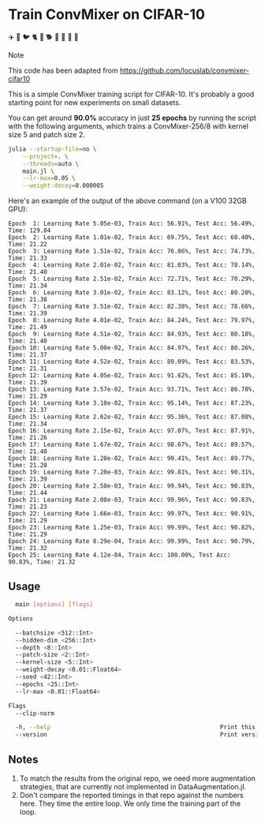 # Train ConvMixer on CIFAR-10

 ✈️ 🚗 🐦 🐈 🦌 🐕 🐸 🐎 🚢 🚚

> [!NOTE]
> This code has been adapted from https://github.com/locuslab/convmixer-cifar10

This is a simple ConvMixer training script for CIFAR-10. It's probably a good starting point
for new experiments on small datasets.

You can get around **90.0%** accuracy in just **25 epochs** by running the script with the
following arguments, which trains a ConvMixer-256/8 with kernel size 5 and patch size 2.

```bash
julia --startup-file=no \
    --project=. \
    --threads=auto \
    main.jl \
    --lr-max=0.05 \
    --weight-decay=0.000005
```

Here's an example of the output of the above command (on a V100 32GB GPU):

```
Epoch  1: Learning Rate 5.05e-03, Train Acc: 56.91%, Test Acc: 56.49%, Time: 129.84
Epoch  2: Learning Rate 1.01e-02, Train Acc: 69.75%, Test Acc: 68.40%, Time: 21.22
Epoch  3: Learning Rate 1.51e-02, Train Acc: 76.86%, Test Acc: 74.73%, Time: 21.33
Epoch  4: Learning Rate 2.01e-02, Train Acc: 81.03%, Test Acc: 78.14%, Time: 21.40
Epoch  5: Learning Rate 2.51e-02, Train Acc: 72.71%, Test Acc: 70.29%, Time: 21.34
Epoch  6: Learning Rate 3.01e-02, Train Acc: 83.12%, Test Acc: 80.20%, Time: 21.38
Epoch  7: Learning Rate 3.51e-02, Train Acc: 82.38%, Test Acc: 78.66%, Time: 21.39
Epoch  8: Learning Rate 4.01e-02, Train Acc: 84.24%, Test Acc: 79.97%, Time: 21.49
Epoch  9: Learning Rate 4.51e-02, Train Acc: 84.93%, Test Acc: 80.18%, Time: 21.40
Epoch 10: Learning Rate 5.00e-02, Train Acc: 84.97%, Test Acc: 80.26%, Time: 21.37
Epoch 11: Learning Rate 4.52e-02, Train Acc: 89.09%, Test Acc: 83.53%, Time: 21.31
Epoch 12: Learning Rate 4.05e-02, Train Acc: 91.62%, Test Acc: 85.10%, Time: 21.39
Epoch 13: Learning Rate 3.57e-02, Train Acc: 93.71%, Test Acc: 86.78%, Time: 21.29
Epoch 14: Learning Rate 3.10e-02, Train Acc: 95.14%, Test Acc: 87.23%, Time: 21.37
Epoch 15: Learning Rate 2.62e-02, Train Acc: 95.36%, Test Acc: 87.08%, Time: 21.34
Epoch 16: Learning Rate 2.15e-02, Train Acc: 97.07%, Test Acc: 87.91%, Time: 21.26
Epoch 17: Learning Rate 1.67e-02, Train Acc: 98.67%, Test Acc: 89.57%, Time: 21.40
Epoch 18: Learning Rate 1.20e-02, Train Acc: 99.41%, Test Acc: 89.77%, Time: 21.28
Epoch 19: Learning Rate 7.20e-03, Train Acc: 99.81%, Test Acc: 90.31%, Time: 21.39
Epoch 20: Learning Rate 2.50e-03, Train Acc: 99.94%, Test Acc: 90.83%, Time: 21.44
Epoch 21: Learning Rate 2.08e-03, Train Acc: 99.96%, Test Acc: 90.83%, Time: 21.23
Epoch 22: Learning Rate 1.66e-03, Train Acc: 99.97%, Test Acc: 90.91%, Time: 21.29
Epoch 23: Learning Rate 1.25e-03, Train Acc: 99.99%, Test Acc: 90.82%, Time: 21.29
Epoch 24: Learning Rate 8.29e-04, Train Acc: 99.99%, Test Acc: 90.79%, Time: 21.32
Epoch 25: Learning Rate 4.12e-04, Train Acc: 100.00%, Test Acc: 90.83%, Time: 21.32
```

## Usage

```bash
  main [options] [flags]

Options

  --batchsize <512::Int>
  --hidden-dim <256::Int>
  --depth <8::Int>
  --patch-size <2::Int>
  --kernel-size <5::Int>
  --weight-decay <0.01::Float64>
  --seed <42::Int>
  --epochs <25::Int>
  --lr-max <0.01::Float64>

Flags
  --clip-norm

  -h, --help                                                Print this help message.
  --version                                                 Print version.
```

## Notes

  1. To match the results from the original repo, we need more augmentation strategies, that
     are currently not implemented in DataAugmentation.jl.
  2. Don't compare the reported timings in that repo against the numbers here. They time the
     entire loop. We only time the training part of the loop.
